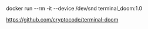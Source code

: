 docker run --rm -it --device /dev/snd terminal_doom:1.0


https://github.com/cryptocode/terminal-doom

